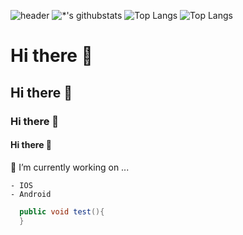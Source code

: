 ![header](https://capsule-render.vercel.app/api?type=rounded&color=auto&height=150&section=header&text=Harchive&fontSize=50&animation=scaleIn)
![*'s githubstats](https://github-readme-stats.vercel.app/api?username=Harchive&show_icons=true&theme=radical)
![Top Langs](https://github-readme-stats.vercel.app/api/top-langs/?username=Harchive&theme=radical)
![Top Langs](https://github-readme-stats.vercel.app/api/top-langs/?username=Harchive&layout=compact&theme=radical)

<!--![C](https://img.shields.io/badge/-C-123456?style=flat-square&logo=C&logoColor=black)
![자바](https://img.shields.io/badge/-자바-007396?style=flat&logo=Java&logoColor=ffffff)
![Spring](https://img.shields.io/badge/-Spring-6DB33F?style=for-the-badge&logo=Spring&logoColor=white)
![TypeScript](https://img.shields.io/badge/-TypeScript-3178C6?style=flat-square&logo=TypeScript&logoColor=white)
![Serverless](https://img.shields.io/badge/-Serverless-FD5750?style=flat-square&logo=Serverless&logoColor=magenta)
![MariaDB](https://img.shields.io/badge/-MariaDB-1F305F?style=flat-square&logo=mariadb&logoColor=white)-->
# Hi there 👋
## Hi there 👋
### Hi there 👋
#### Hi there 👋

🔭 I’m currently working on ...
```
- IOS
- Android
```

```java
  public void test(){
  }

```
<!--
**Harchive/Harchive** is a ✨ _special_ ✨ repository because its `README.md` (this file) appears on your GitHub profile.

Here are some ideas to get you started:

- 🔭 I’m currently working on ...
- 🌱 I’m currently learning ...
- 👯 I’m looking to collaborate on ...
- 🤔 I’m looking for help with ...
- 💬 Ask me about ...
- 📫 How to reach me: ...
- 😄 Pronouns: ...
- ⚡ Fun fact: ...
-->
